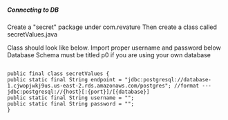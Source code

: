 ##### Connecting to DB
Create a "secret" package under com.revature
Then create a class called secretValues.java

Class should look like below. Import proper username and password below
Database Schema must be titled p0 if you are using your own database
```package com.revature.secret;

public final class secretValues {
public static final String endpoint = "jdbc:postgresql://database-1.cjwopjwkj9us.us-east-2.rds.amazonaws.com/postgres"; //format --- jdbc:postgresql://{host}[:{port}]/[{database}]
public static final String username = "";
public static final String password = "";
}